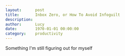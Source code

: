 ```yaml
---
layout:      post
title:       Inbox Zero, or How To Avoid Infoguilt
description: 
author:      Lucy
date:        1970-01-01 00:00:00
category:    productivity
---
```


Something I'm still figuring out for myself

